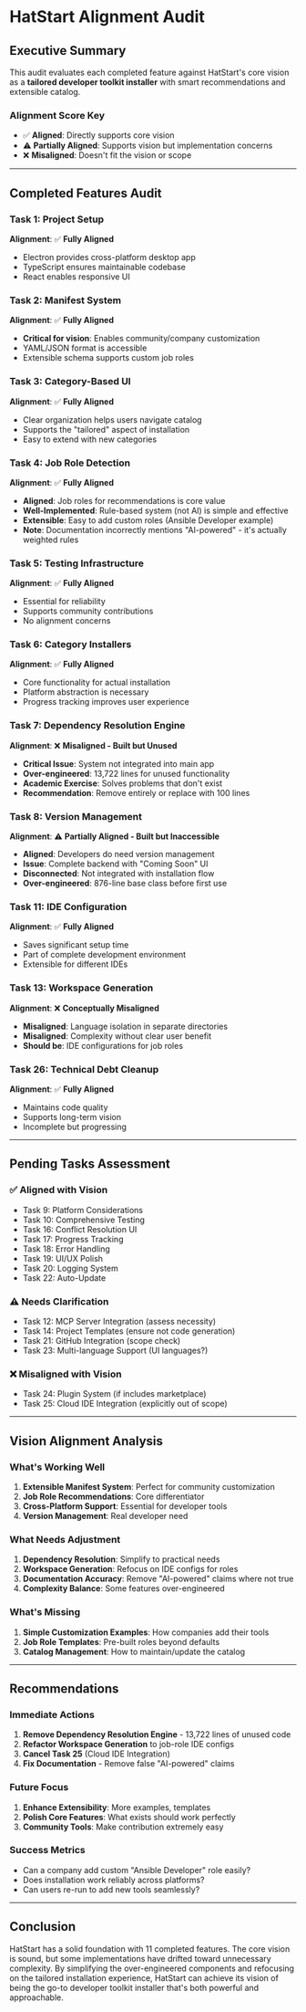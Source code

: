 # HatStart Alignment Audit

## Executive Summary

This audit evaluates each completed feature against HatStart's core vision as a **tailored developer toolkit installer** with smart recommendations and extensible catalog.

### Alignment Score Key
- ✅ **Aligned**: Directly supports core vision
- ⚠️ **Partially Aligned**: Supports vision but implementation concerns
- ❌ **Misaligned**: Doesn't fit the vision or scope

---

## Completed Features Audit

### Task 1: Project Setup
**Alignment**: ✅ **Fully Aligned**
- Electron provides cross-platform desktop app
- TypeScript ensures maintainable codebase
- React enables responsive UI

### Task 2: Manifest System  
**Alignment**: ✅ **Fully Aligned**
- **Critical for vision**: Enables community/company customization
- YAML/JSON format is accessible
- Extensible schema supports custom job roles

### Task 3: Category-Based UI
**Alignment**: ✅ **Fully Aligned**
- Clear organization helps users navigate catalog
- Supports the "tailored" aspect of installation
- Easy to extend with new categories

### Task 4: Job Role Detection
**Alignment**: ✅ **Fully Aligned**
- **Aligned**: Job roles for recommendations is core value
- **Well-Implemented**: Rule-based system (not AI) is simple and effective
- **Extensible**: Easy to add custom roles (Ansible Developer example)
- **Note**: Documentation incorrectly mentions "AI-powered" - it's actually weighted rules

### Task 5: Testing Infrastructure
**Alignment**: ✅ **Fully Aligned**
- Essential for reliability
- Supports community contributions
- No alignment concerns

### Task 6: Category Installers
**Alignment**: ✅ **Fully Aligned**
- Core functionality for actual installation
- Platform abstraction is necessary
- Progress tracking improves user experience

### Task 7: Dependency Resolution Engine
**Alignment**: ❌ **Misaligned - Built but Unused**
- **Critical Issue**: System not integrated into main app
- **Over-engineered**: 13,722 lines for unused functionality
- **Academic Exercise**: Solves problems that don't exist
- **Recommendation**: Remove entirely or replace with 100 lines

### Task 8: Version Management
**Alignment**: ⚠️ **Partially Aligned - Built but Inaccessible**
- **Aligned**: Developers do need version management
- **Issue**: Complete backend with "Coming Soon" UI
- **Disconnected**: Not integrated with installation flow
- **Over-engineered**: 876-line base class before first use

### Task 11: IDE Configuration
**Alignment**: ✅ **Fully Aligned**
- Saves significant setup time
- Part of complete development environment
- Extensible for different IDEs

### Task 13: Workspace Generation
**Alignment**: ❌ **Conceptually Misaligned**
- **Misaligned**: Language isolation in separate directories
- **Misaligned**: Complexity without clear user benefit
- **Should be**: IDE configurations for job roles

### Task 26: Technical Debt Cleanup
**Alignment**: ✅ **Fully Aligned**
- Maintains code quality
- Supports long-term vision
- Incomplete but progressing

---

## Pending Tasks Assessment

### ✅ Aligned with Vision
- Task 9: Platform Considerations
- Task 10: Comprehensive Testing
- Task 16: Conflict Resolution UI
- Task 17: Progress Tracking
- Task 18: Error Handling
- Task 19: UI/UX Polish
- Task 20: Logging System
- Task 22: Auto-Update

### ⚠️ Needs Clarification
- Task 12: MCP Server Integration (assess necessity)
- Task 14: Project Templates (ensure not code generation)
- Task 21: GitHub Integration (scope check)
- Task 23: Multi-language Support (UI languages?)

### ❌ Misaligned with Vision
- Task 24: Plugin System (if includes marketplace)
- Task 25: Cloud IDE Integration (explicitly out of scope)

---

## Vision Alignment Analysis

### What's Working Well
1. **Extensible Manifest System**: Perfect for community customization
2. **Job Role Recommendations**: Core differentiator 
3. **Cross-Platform Support**: Essential for developer tools
4. **Version Management**: Real developer need

### What Needs Adjustment
1. **Dependency Resolution**: Simplify to practical needs
2. **Workspace Generation**: Refocus on IDE configs for roles
3. **Documentation Accuracy**: Remove "AI-powered" claims where not true
4. **Complexity Balance**: Some features over-engineered

### What's Missing
1. **Simple Customization Examples**: How companies add their tools
2. **Job Role Templates**: Pre-built roles beyond defaults
3. **Catalog Management**: How to maintain/update the catalog

---

## Recommendations

### Immediate Actions
1. **Remove Dependency Resolution Engine** - 13,722 lines of unused code
2. **Refactor Workspace Generation** to job-role IDE configs
3. **Cancel Task 25** (Cloud IDE Integration)
4. **Fix Documentation** - Remove false "AI-powered" claims

### Future Focus
1. **Enhance Extensibility**: More examples, templates
2. **Polish Core Features**: What exists should work perfectly
3. **Community Tools**: Make contribution extremely easy

### Success Metrics
- Can a company add custom "Ansible Developer" role easily?
- Does installation work reliably across platforms?
- Can users re-run to add new tools seamlessly?

---

## Conclusion

HatStart has a solid foundation with 11 completed features. The core vision is sound, but some implementations have drifted toward unnecessary complexity. By simplifying the over-engineered components and refocusing on the tailored installation experience, HatStart can achieve its vision of being the go-to developer toolkit installer that's both powerful and approachable.